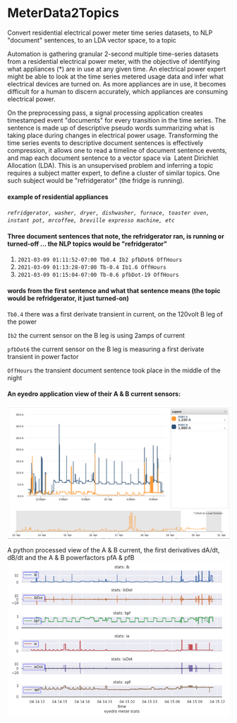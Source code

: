 # MeterData2Topics
Convert residential electrical power meter time series datasets, to NLP "document" sentences, to an LDA vector space, to a topic 

Automation is gathering granular 2-second multiple time-series datasets from a residential electrical power meter, with the objective of identifying what appliances (*) are in use at any given time. An electrical power expert might be able to look at the time series metered usage data and infer what electrical devices are turned on. As more appliances are in use, it becomes difficult for a human to discern accurately, which appliances are consuming electrical power.

On the preprocessing pass, a signal processing application creates timestamped event "documents" for every transition in the time series. The sentence is made up of descriptive pseudo words summarizing what is taking place during changes in electrical power usage. Transforming the time series events to descriptive document sentences is effectively compression, it allows one to read a timeline of document sentence events, and map each document sentence to a vector space via  Latent Dirichlet Allocation (LDA). This is an unsupervised problem and inferring a topic requires a subject matter expert, to define a cluster of similar topics. One such subject would be "refridgerator" (the fridge is running).

#### example of residential appliances
*`refridgerator, washer, dryer, dishwasher, furnace, toaster oven, instant pot, mrcoffee, breville expresso machine, etc`*

#### Three document sentences that note, the refridgerator ran, is running or turned-off ... the NLP topics would be "refridgerator"
1) `2021-03-09 01:11:52-07:00 Tb0.4 Ib2 pfbDot6 OffHours`
2) `2021-03-09 01:13:28-07:00 Tb-0.4 Ib1.6 OffHours`
3) `2021-03-09 01:15:04-07:00 Tb-0.6 pfbDot-19 OffHours`

#### words from the first sentence and what that sentence means (the topic would be refridgerator, it just turned-on) 
`Tb0.4` there was a first derivate transient in current, on the 120volt B leg of the power

`Ib2` the current sensor on the B leg is using 2amps of current

`pfbDot6` the current sensor on the B leg is measuring a first derivate transient in power factor

`OffHours` the transient document sentence took place in the middle of the night

#### An eyedro application view of their A & B current sensors:
![eyedro application view](https://github.com/jearlcalkins/MeterData2Topics/blob/main/Screenshot%202021-04-20%2009.48.25.png)

A python processed view of the A & B current, the first derivatives dA/dt, dB/dt and the A & B powerfactors pfA & pfB
![eyedro application view](https://github.com/jearlcalkins/MeterData2Topics/blob/main/i_didt_pf.png)
